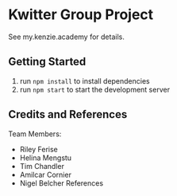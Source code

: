 # Kwitter Group Project

See my.kenzie.academy for details.

## Getting Started

1. run `npm install` to install dependencies
2. run `npm start` to start the development server

## Credits and References

Team Members:
- Riley Ferise
- Helina Mengstu
- Tim Chandler
- Amilcar Cornier
- Nigel Belcher
References
